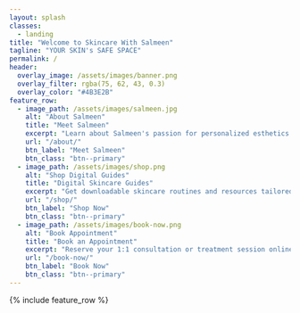 ```yaml
---
layout: splash
classes:
  - landing
title: "Welcome to Skincare With Salmeen"
tagline: "YOUR SKIN's SAFE SPACE"
permalink: /
header:
  overlay_image: /assets/images/banner.png
  overlay_filter: rgba(75, 62, 43, 0.3)
  overlay_color: "#4B3E2B"
feature_row:
  - image_path: /assets/images/salmeen.jpg
    alt: "About Salmeen"
    title: "Meet Salmeen"
    excerpt: "Learn about Salmeen's passion for personalized esthetics and skincare education."
    url: "/about/"
    btn_label: "Meet Salmeen"
    btn_class: "btn--primary"
  - image_path: /assets/images/shop.png
    alt: "Shop Digital Guides"
    title: "Digital Skincare Guides"
    excerpt: "Get downloadable skincare routines and resources tailored to your skin."
    url: "/shop/"
    btn_label: "Shop Now"
    btn_class: "btn--primary"
  - image_path: /assets/images/book-now.png
    alt: "Book Appointment"
    title: "Book an Appointment"
    excerpt: "Reserve your 1:1 consultation or treatment session online with secure payment."
    url: "/book-now/"
    btn_label: "Book Now"
    btn_class: "btn--primary"
---
```


{% include feature_row %}
